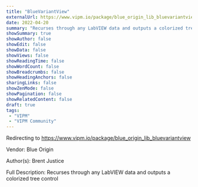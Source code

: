 ```yaml
---
title: "BlueVariantView"
externalUrl: https://www.vipm.io/package/blue_origin_lib_bluevariantview
date: 2022-04-20
summary: "Recurses through any LabVIEW data and outputs a colorized tree control"
showSummary: true
showAuthor: false
showEdit: false
showData: false
showViews: false
showReadingTime: false
showWordCount: false
showBreadcrumbs: false
showHeadingAnchors: false
sharingLinks: false
showZenMode: false
showPagination: false
showRelatedContent: false
draft: true
tags:
 - "VIPM"
 - "VIPM Community"
---
```


Redirecting to https://www.vipm.io/package/blue_origin_lib_bluevariantview

Vendor: Blue Origin

Author(s): Brent Justice
 
Full Description:
Recurses through any LabVIEW data and outputs a colorized tree control